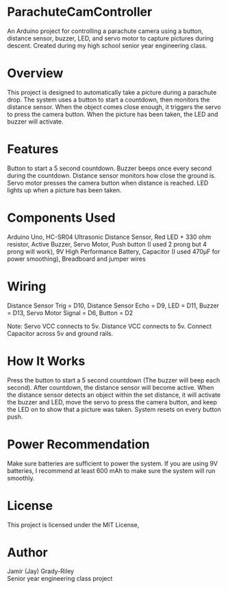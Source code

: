 # ParachuteCamController
An Arduino project for controlling a parachute camera using a button, distance sensor, buzzer, LED, and servo motor to capture pictures during descent. Created during my high school senior year engineering class.

# Overview
This project is designed to automatically take a picture during a parachute drop.
The system uses a button to start a countdown, then monitors the distance sensor.
When the object comes close enough, it triggers the servo to press the camera button.
When the picture has been taken, the LED and buzzer will activate.

# Features
Button to start a 5 second countdown.
Buzzer beeps once every second during the countdown.
Distance sensor monitors how close the ground is.
Servo motor presses the camera button when distance is reached.
LED lights up when a picture has been taken.

# Components Used
Arduino Uno,
HC-SR04 Ultrasonic Distance Sensor,
Red LED + 330 ohm resistor,
Active Buzzer,
Servo Motor,
Push button (I used 2 prong but 4 prong will work),
9V High Performance Battery,
Capacitor (I used 470μF for power smoothing),
Breadboard and jumper wires

# Wiring
Distance Sensor Trig = D10,
Distance Sensor Echo = D9,
LED = D11,
Buzzer = D13,
Servo Motor Signal = D6,
Button = D2

Note:
Servo VCC connects to 5v.
Distance VCC connects to 5v.
Connect Capacitor across 5v and ground rails.

# How It Works
Press the button to start a 5 second countdown (The buzzer will beep each second).
After countdown, the distance sensor will become active.
When the distance sensor detects an object within the set distance, it will activate the buzzer and LED, move the servo to press the camera button, and keep the LED on to show that a picture was taken.
System resets on every button push.

# Power Recommendation
Make sure batteries are sufficient to power the system. If you are using 9V batteries, I recommend at least 600 mAh to make sure the system will run smoothly.

# License
This project is licensed under the MIT License,

# Author
Jamir (Jay) Grady-Riley <br/>
Senior year engineering class project
